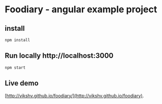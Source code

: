 # Foodiary - angular example project
## install
`npm install`

## Run locally http://localhost:3000
`npm start`

## Live demo
[http://vikshv.github.io/foodiary/](http://vikshv.github.io/foodiary).
